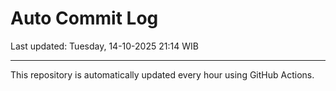 # Auto Commit Log

Last updated: Tuesday, 14-10-2025 21:14 WIB

---

This repository is automatically updated every hour using GitHub Actions.
